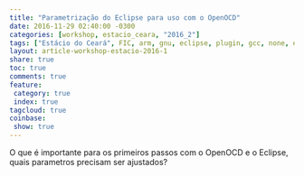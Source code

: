 ```yaml
---
title: "Parametrização do Eclipse para uso com o OpenOCD"
date: 2016-11-29 02:40:00 -0300
categories: [workshop, estacio_ceara, "2016_2"]
tags: ["Estácio do Ceará", FIC, arm, gnu, eclipse, plugin, gcc, none, eabi, Workshop, pranejamento]
layout: article-workshop-estacio-2016-1
share: true
toc: true
comments: true
feature:
 category: true
 index: true
tagcloud: true
coinbase:
 show: true
---
```

 
O que é importante para os primeiros passos com o OpenOCD e o Eclipse, quais parametros precisam ser ajustados?

<!--more-->

